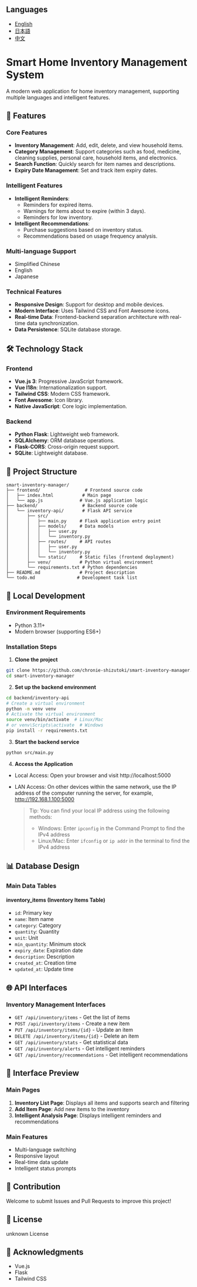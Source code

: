 ## Languages
- [English](README.md)
- [日本語](README-ja.md)
- [中文](README-zh.md)

# Smart Home Inventory Management System

A modern web application for home inventory management, supporting multiple languages and intelligent features.

## 🌟 Features

### Core Features
- **Inventory Management**: Add, edit, delete, and view household items.
- **Category Management**: Support categories such as food, medicine, cleaning supplies, personal care, household items, and electronics.
- **Search Function**: Quickly search for item names and descriptions.
- **Expiry Date Management**: Set and track item expiry dates.

### Intelligent Features
- **Intelligent Reminders**:
  - Reminders for expired items.
  - Warnings for items about to expire (within 3 days).
  - Reminders for low inventory.
- **Intelligent Recommendations**:
  - Purchase suggestions based on inventory status.
  - Recommendations based on usage frequency analysis.

### Multi-language Support
- Simplified Chinese
- English
- Japanese

### Technical Features
- **Responsive Design**: Support for desktop and mobile devices.
- **Modern Interface**: Uses Tailwind CSS and Font Awesome icons.
- **Real-time Data**: Frontend-backend separation architecture with real-time data synchronization.
- **Data Persistence**: SQLite database storage.

## 🛠️ Technology Stack

### Frontend
- **Vue.js 3**: Progressive JavaScript framework.
- **Vue I18n**: Internationalization support.
- **Tailwind CSS**: Modern CSS framework.
- **Font Awesome**: Icon library.
- **Native JavaScript**: Core logic implementation.

### Backend
- **Python Flask**: Lightweight web framework.
- **SQLAlchemy**: ORM database operations.
- **Flask-CORS**: Cross-origin request support.
- **SQLite**: Lightweight database.

## 📁 Project Structure

```
smart-inventory-manager/
├── frontend/                 # Frontend source code
│   ├── index.html           # Main page
│   └── app.js              # Vue.js application logic
├── backend/                 # Backend source code
│   └── inventory-api/       # Flask API service
│       ├── src/
│       │   ├── main.py     # Flask application entry point
│       │   ├── models/     # Data models
│       │   │   ├── user.py
│       │   │   └── inventory.py
│       │   ├── routes/     # API routes
│       │   │   ├── user.py
│       │   │   └── inventory.py
│       │   └── static/     # Static files (frontend deployment)
│       ├── venv/           # Python virtual environment
│       └── requirements.txt # Python dependencies
├── README.md               # Project description
└── todo.md                # Development task list
```

## 🔧 Local Development

### Environment Requirements
- Python 3.11+
- Modern browser (supporting ES6+)

### Installation Steps

1. **Clone the project**
```bash
git clone https://github.com/chronie-shizutoki/smart-inventory-manager.git
cd smart-inventory-manager
```

2. **Set up the backend environment**
```bash
cd backend/inventory-api
# Create a virtual environment
python -m venv venv
# Activate the virtual environment
source venv/bin/activate  # Linux/Mac
# or venv\Scripts\activate  # Windows
pip install -r requirements.txt
```

3. **Start the backend service**
```bash
python src/main.py
```

4. **Access the Application**
- Local Access: Open your browser and visit http://localhost:5000
- LAN Access: On other devices within the same network, use the IP address of the computer running the server, for example, http://192.168.1.100:5000

  > Tip: You can find your local IP address using the following methods:
  > - Windows: Enter `ipconfig` in the Command Prompt to find the IPv4 address
  > - Linux/Mac: Enter `ifconfig` or `ip addr` in the terminal to find the IPv4 address

## 📊 Database Design

### Main Data Tables

#### inventory_items (Inventory Items Table)
- `id`: Primary key
- `name`: Item name
- `category`: Category
- `quantity`: Quantity
- `unit`: Unit
- `min_quantity`: Minimum stock
- `expiry_date`: Expiration date
- `description`: Description
- `created_at`: Creation time
- `updated_at`: Update time

## 🌐 API Interfaces

### Inventory Management Interfaces
- `GET /api/inventory/items` - Get the list of items
- `POST /api/inventory/items` - Create a new item
- `PUT /api/inventory/items/{id}` - Update an item
- `DELETE /api/inventory/items/{id}` - Delete an item
- `GET /api/inventory/stats` - Get statistical data
- `GET /api/inventory/alerts` - Get intelligent reminders
- `GET /api/inventory/recommendations` - Get intelligent recommendations

## 🎨 Interface Preview

### Main Pages
1. **Inventory List Page**: Displays all items and supports search and filtering
2. **Add Item Page**: Add new items to the inventory
3. **Intelligent Analysis Page**: Displays intelligent reminders and recommendations

### Main Features
- Multi-language switching
- Responsive layout
- Real-time data update
- Intelligent status prompts

## 👥 Contribution

Welcome to submit Issues and Pull Requests to improve this project!

## 📄 License

unknown License

## 🙏 Acknowledgments

- Vue.js
- Flask
- Tailwind CSS
